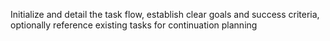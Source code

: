 Initialize and detail the task flow, establish clear goals and success criteria, optionally reference existing tasks for continuation planning
